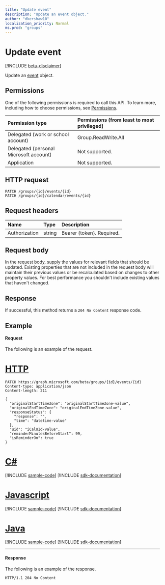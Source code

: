 ```yaml
---
title: "Update event"
description: "Update an event object."
author: "dkershaw10"
localization_priority: Normal
ms.prod: "groups"
---
```


# Update event

[!INCLUDE [beta-disclaimer](../../includes/beta-disclaimer.md)]

Update an [event](../resources/event.md) object.

## Permissions
One of the following permissions is required to call this API. To learn more, including how to choose permissions, see [Permissions](/graph/permissions-reference).

|Permission type      | Permissions (from least to most privileged)              |
|:--------------------|:---------------------------------------------------------|
|Delegated (work or school account) | Group.ReadWrite.All    |
|Delegated (personal Microsoft account) | Not supported.    |
|Application | Not supported. |

## HTTP request
<!-- { "blockType": "ignored" } -->
```http
PATCH /groups/{id}/events/{id}
PATCH /groups/{id}/calendar/events/{id}
```

## Request headers
| Name       | Type | Description|
|:-----------|:------|:----------|
| Authorization  | string  | Bearer {token}. Required. |

## Request body
In the request body, supply the values for relevant fields that should be updated. Existing properties that are not included in the request body will maintain their previous values or be recalculated based on changes to other property values. For best performance you shouldn't include existing values that haven't changed.

## Response
If successful, this method returns a `204 No Content` response code.

## Example
#### Request
The following is an example of the request.


# [HTTP](#tab/http)
<!-- {
  "blockType": "request",
  "name": "update_group_event"
}-->
```http
PATCH https://graph.microsoft.com/beta/groups/{id}/events/{id}
Content-type: application/json
Content-length: 211

{
  "originalStartTimeZone": "originalStartTimeZone-value",
  "originalEndTimeZone": "originalEndTimeZone-value",
  "responseStatus": {
    "response": "",
    "time": "datetime-value"
  },
  "uid": "iCalUId-value",
  "reminderMinutesBeforeStart": 99,
  "isReminderOn": true
}
```
# [C#](#tab/csharp)
[!INCLUDE [sample-code](../includes/snippets/csharp/update-group-event-csharp-snippets.md)]
[!INCLUDE [sdk-documentation](../includes/snippets/snippets-sdk-documentation-link.md)]

# [Javascript](#tab/javascript)
[!INCLUDE [sample-code](../includes/snippets/javascript/update-group-event-javascript-snippets.md)]
[!INCLUDE [sdk-documentation](../includes/snippets/snippets-sdk-documentation-link.md)]

# [Java](#tab/java)
[!INCLUDE [sample-code](../includes/snippets/java/update-group-event-java-snippets.md)]
[!INCLUDE [sdk-documentation](../includes/snippets/snippets-sdk-documentation-link.md)]

---


#### Response
The following is an example of the response.

<!-- {
  "blockType": "response",
  "truncated": true
} -->
```http
HTTP/1.1 204 No Content
```

<!-- uuid: 8fcb5dbc-d5aa-4681-8e31-b001d5168d79
2015-10-25 14:57:30 UTC -->
<!--
{
  "type": "#page.annotation",
  "description": "Update event",
  "keywords": "",
  "section": "documentation",
  "tocPath": "",
  "suppressions": [
  ]
}
-->

